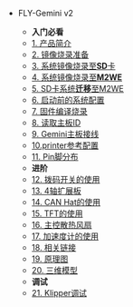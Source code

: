 * FLY-Gemini v2

  * **入门必看**
  * [1. 产品简介](/board/fly_gemini_v2/README.md)
  * [2. 镜像烧录准备](/board/fly_gemini_v2/FLY_π_mirror.md)
  * [3. 系统镜像烧录至**SD**卡](/board/fly_gemini_v2/sd_mirror.md)
  * [4. 系统镜像烧录至**M2WE**](/board/fly_gemini_v2/FLY_π_M2WE.md)
  * [5. SD卡系统**迁移**至M2WE](/board/fly_gemini_v2/sd_to_emmc.md)
  * [6. 启动前的系统配置](/board/fly_gemini_v2/flyos_install.md)
  * [7. 固件编译烧录](/board/fly_gemini_v2/flash.md)
  * [8. 读取主板ID](/board/fly_gemini_v2/readid.md)
  * [9. Gemini主板接线](/board/fly_gemini_v2/line.md)
  * [10.printer参考配置](/board/fly_gemini_v2/cfg.md)
  * [11. Pin脚分布](/board/fly_gemini_v2/pins.md)
  * **进阶**
  * [12. 拨码开关的使用](/board/fly_gemini_v2/dip.md)
  * [13. 4轴扩展板](/board/fly_gemini_v2/extend.md)
  * [14. CAN Hat的使用](/board/fly_gemini_v2/canhat.md)
  * [15. TFT的使用](/board/fly_gemini_v2/screen.md)
  * [16. 主控散热风扇](/board/fly_gemini_v2/corefan.md)
  * [17. 加速度计的使用](/advanced/Accelerometer)
  * [18. 相关链接](/board/fly_gemini_v2/link.md)
  * [19. 原理图](/board/fly_gemini_v2/schematic.md)
  * [20. 三维模型](/board/fly_gemini_v2/3dmodel.md)
  * **调试**
  * [21. Klipper调试](/board/fly_gemini_v2/boardtest.md)
